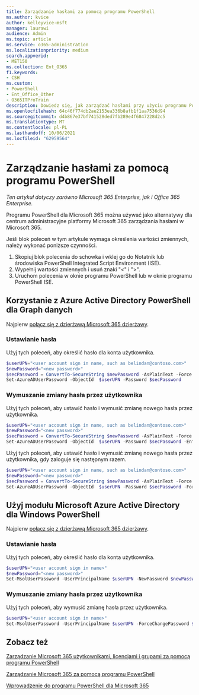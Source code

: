 ```yaml
---
title: Zarządzanie hasłami za pomocą programu PowerShell
ms.author: kvice
author: kelleyvice-msft
manager: laurawi
audience: Admin
ms.topic: article
ms.service: o365-administration
ms.localizationpriority: medium
search.appverid:
- MET150
ms.collection: Ent_O365
f1.keywords:
- CSH
ms.custom:
- PowerShell
- Ent_Office_Other
- O365ITProTrain
description: Dowiedz się, jak zarządzać hasłami przy użyciu programu PowerShell.
ms.openlocfilehash: 64c46f774db2ae2153ea336b8afb1f1aa7536d94
ms.sourcegitcommit: d4b867e37bf741528ded7fb289e4f6847228d2c5
ms.translationtype: MT
ms.contentlocale: pl-PL
ms.lasthandoff: 10/06/2021
ms.locfileid: "62959564"
---
```

# <a name="manage-passwords-with-powershell"></a>Zarządzanie hasłami za pomocą programu PowerShell

*Ten artykuł dotyczy zarówno Microsoft 365 Enterprise, jak i Office 365 Enterprise.*

Programu PowerShell dla Microsoft 365 można używać jako alternatywy dla centrum administracyjne platformy Microsoft 365 zarządzania hasłami w Microsoft 365. 

Jeśli blok poleceń w tym artykule wymaga określenia wartości zmiennych, należy wykonać poniższe czynności.

1. Skopiuj blok polecenia do schowka i wklej go do Notatnik lub środowiska PowerShell Integrated Script Environment (ISE).
2. Wypełnij wartości zmiennych i usuń znaki "<" i ">".
3. Uruchom polecenia w oknie programu PowerShell lub w oknie programu PowerShell ISE.

## <a name="use-the-azure-active-directory-powershell-for-graph-module"></a>Korzystanie z Azure Active Directory PowerShell dla Graph danych

Najpierw [połącz się z dzierżawą Microsoft 365 dzierżawy](connect-to-microsoft-365-powershell.md#connect-with-the-azure-active-directory-powershell-for-graph-module).

### <a name="set-a-password"></a>Ustawianie hasła

Użyj tych poleceń, aby określić hasło dla konta użytkownika.

```powershell
$userUPN="<user account sign in name, such as belindan@contoso.com>"
$newPassword="<new password>"
$secPassword = ConvertTo-SecureString $newPassword -AsPlainText -Force
Set-AzureADUserPassword -ObjectId  $userUPN -Password $secPassword
```
### <a name="force-a-user-to-change-their-password"></a>Wymuszanie zmiany hasła przez użytkownika

Użyj tych poleceń, aby ustawić hasło i wymusić zmianę nowego hasła przez użytkownika.

```powershell
$userUPN="<user account sign in name, such as belindan@contoso.com>"
$newPassword="<new password>"
$secPassword = ConvertTo-SecureString $newPassword -AsPlainText -Force
Set-AzureADUserPassword -ObjectId  $userUPN -Password $secPassword -EnforceChangePasswordPolicy $true
```

Użyj tych poleceń, aby ustawić hasło i wymusić zmianę nowego hasła przez użytkownika, gdy zaloguje się następnym razem.

```powershell
$userUPN="<user account sign in name, such as belindan@contoso.com>"
$newPassword="<new password>"
$secPassword = ConvertTo-SecureString $newPassword -AsPlainText -Force
Set-AzureADUserPassword -ObjectId  $userUPN -Password $secPassword -ForceChangePasswordNextLogin $true
```

## <a name="use-the-microsoft-azure-active-directory-module-for-windows-powershell"></a>Użyj modułu Microsoft Azure Active Directory dla Windows PowerShell

Najpierw [połącz się z dzierżawą Microsoft 365 dzierżawy](connect-to-microsoft-365-powershell.md#connect-with-the-microsoft-azure-active-directory-module-for-windows-powershell).

### <a name="set-a-password"></a>Ustawianie hasła

Użyj tych poleceń, aby określić hasło dla konta użytkownika.

```powershell
$userUPN="<user account sign in name>"
$newPassword="<new password>"
Set-MsolUserPassword -UserPrincipalName $userUPN -NewPassword $newPassword
```

### <a name="force-a-user-to-change-their-password"></a>Wymuszanie zmiany hasła przez użytkownika

Użyj tych poleceń, aby wymusić zmianę hasła przez użytkownika.

```powershell
$userUPN="<user account sign in name>"
Set-MsolUserPassword -UserPrincipalName $userUPN -ForceChangePassword $true
```

## <a name="see-also"></a>Zobacz też

[Zarządzanie Microsoft 365 użytkownikami, licencjami i grupami za pomocą programu PowerShell](manage-user-accounts-and-licenses-with-microsoft-365-powershell.md)
  
[Zarządzanie Microsoft 365 za pomocą programu PowerShell](manage-microsoft-365-with-microsoft-365-powershell.md)
  
[Wprowadzenie do programu PowerShell dla Microsoft 365](getting-started-with-microsoft-365-powershell.md)

